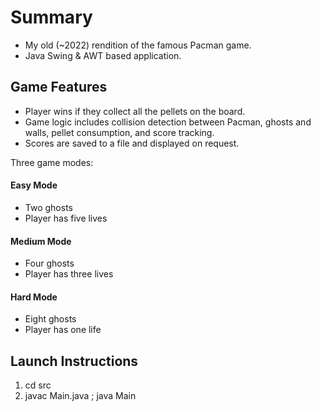 # Summary
- My old (~2022) rendition of the famous Pacman game.
- Java Swing & AWT based application.

## Game Features
- Player wins if they collect all the pellets on the board.
- Game logic includes collision detection between Pacman, ghosts and walls, pellet consumption, and score tracking.
- Scores are saved to a file and displayed on request.

Three game modes:

#### Easy Mode
- Two ghosts
- Player has five lives

#### Medium Mode
- Four ghosts
- Player has three lives

#### Hard Mode
- Eight ghosts
- Player has one life

## Launch Instructions
1. cd src
2. javac Main.java ; java Main